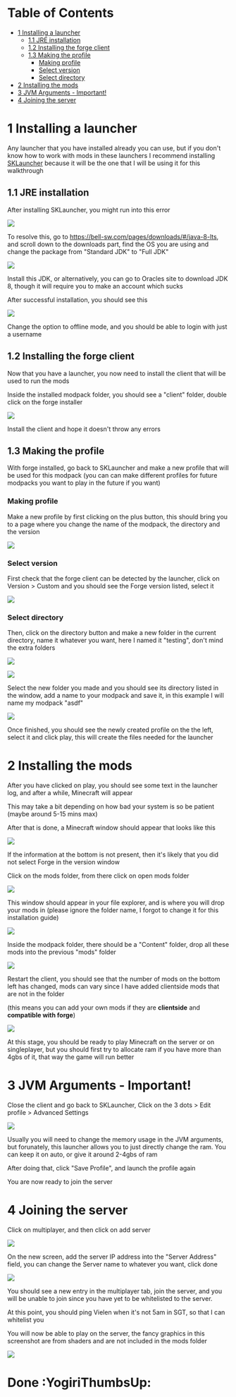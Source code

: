 # Table of Contents <!-- omit in toc -->

- [1 Installing a launcher](#1-installing-a-launcher)
  - [1.1 JRE installation](#11-jre-installation)
  - [1.2 Installing the forge client](#12-installing-the-forge-client)
  - [1.3 Making the profile](#13-making-the-profile)
    - [Making profile](#making-profile)
    - [Select version](#select-version)
    - [Select directory](#select-directory)
- [2 Installing the mods](#2-installing-the-mods)
- [3 JVM Arguments - Important!](#3-jvm-arguments---important)
- [4 Joining the server](#4-joining-the-server)
# 1 Installing a launcher

Any launcher that you have installed already you can use, but if you don't know how to work with mods in these launchers I recommend installing [SKLauncher](https://skmedix.pl/sklauncher/downloads) because it will be the one that I will be using it for this walkthrough

## 1.1 JRE installation

After installing SKLauncher, you might run into this error

![](images/jrenotinstalled.png)

To resolve this, go to https://bell-sw.com/pages/downloads/#/java-8-lts, and scroll down to the downloads part, find the OS you are using and change the package from "Standard JDK" to "Full JDK"

![](images/jreinstall.png)

Install this JDK, or alternatively, you can go to Oracles site to download JDK 8, though it will require you to make an account which sucks

After successful installation, you should see this

![](images/successfullauncher.png)

Change the option to offline mode, and you should be able to login with just a username 

## 1.2 Installing the forge client

Now that you have a launcher, you now need to install the client that will be used to run the mods

Inside the installed modpack folder, you should see a "client" folder, double click on the forge installer

![](images/installer.png)

Install the client and hope it doesn't throw any errors

## 1.3 Making the profile 

With forge installed, go back to SKLauncher and make a new profile that will be used for this modpack (you can can make different profiles for future modpacks you want to play in the future if you want)

### Making profile 
Make a new profile by first clicking on the plus button, this should bring you to a page where you change the name of the modpack, the directory and the version

![](images/createprofile.png)

###  Select version
First check that the forge client can be detected by the launcher, click on Version > Custom and you should see the Forge version listed, select it 

![](images/selectversion.png)

### Select directory
Then, click on the directory button and make a new folder in the current directory, name it whatever you want, here I named it "testing", don't mind the extra folders 

![](images/clickdirectory.png)

![](images/directory.png)

Select the new folder you made and you should see its directory listed in the window, add a name to your modpack and save it, in this example I will name my modpack "asdf"

![](images/directoryDone.png)

Once finished, you should see the newly created profile on the the left, select it and click play, this will create the files needed for the launcher

# 2 Installing the mods

After you have clicked on play, you should see some text in the launcher log, and after a while, Minecraft will appear 

This may take a bit depending on how bad your system is so be patient (maybe around 5-15 mins max)

After that is done, a Minecraft window should appear that looks like this

![](images/minecraft.png)

If the information at the bottom is not present, then it's likely that you did not select Forge in the version window

Click on the mods folder, from there click on open mods folder

![](images/minecraftmodswindow.png)

This window should appear in your file explorer, and is where you will drop your mods in (please ignore the folder name, I forgot to change it for this installation guide)

![](images/dropmods.png)

Inside the modpack folder, there should be a "Content" folder, drop all these mods into the previous "mods" folder 

![](images/modpackfolder.png)

Restart the client, you should see that the number of mods on the bottom left has changed, mods can vary since I have added clientside mods that are not in the folder 

(this means you can add your own mods if they are **clientside** and **compatible with forge**)

![](images/minecraft2.png)

At this stage, you should be ready to play Minecraft on the server or on singleplayer, but you should first try to allocate ram if you have more than 4gbs of it, that way the game will run better

# 3 JVM Arguments - Important!

Close the client and go back to SKLauncher, Click on the 3 dots > Edit profile > Advanced Settings 

![](images/jvmargs.png)

Usually you will need to change the memory usage in the JVM arguments, but forunately, this launcher allows you to just directly change the ram. You can keep it on auto, or give it around 2-4gbs of ram

After doing that, click "Save Profile", and launch the profile again

You are now ready to join the server

# 4 Joining the server

Click on multiplayer, and then click on add server

![](images/servermenu.png)

On the new screen, add the server IP address into the "Server Address" field, you can change the Server name to whatever you want, click done

![](images/serverinfo.png)

You should see a new entry in the multiplayer tab, join the server, and you will be unable to join since you have yet to be whitelisted to the server.

At this point, you should ping Vielen when it's not 5am in SGT, so that I can whitelist you

You will now be able to play on the server, the fancy graphics in this screenshot are from shaders and are not included in the mods folder 

![](images/successall.png)

# Done :YogiriThumbsUp: <!-- omit in toc -->